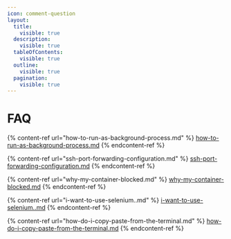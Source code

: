 ```yaml
---
icon: comment-question
layout:
  title:
    visible: true
  description:
    visible: true
  tableOfContents:
    visible: true
  outline:
    visible: true
  pagination:
    visible: true
---
```


# FAQ

{% content-ref url="how-to-run-as-background-process.md" %}
[how-to-run-as-background-process.md](how-to-run-as-background-process.md)
{% endcontent-ref %}

{% content-ref url="ssh-port-forwarding-configuration.md" %}
[ssh-port-forwarding-configuration.md](ssh-port-forwarding-configuration.md)
{% endcontent-ref %}

{% content-ref url="why-my-container-blocked.md" %}
[why-my-container-blocked.md](why-my-container-blocked.md)
{% endcontent-ref %}

{% content-ref url="i-want-to-use-selenium..md" %}
[i-want-to-use-selenium..md](i-want-to-use-selenium..md)
{% endcontent-ref %}

{% content-ref url="how-do-i-copy-paste-from-the-terminal.md" %}
[how-do-i-copy-paste-from-the-terminal.md](how-do-i-copy-paste-from-the-terminal.md)
{% endcontent-ref %}

